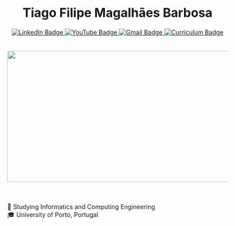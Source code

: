 <h1 align="center">Tiago Filipe Magalhães Barbosa</h1>

<div align="center">
  <a href="https://www.linkedin.com/in/tiagobarbosa05">
   <img src="https://img.shields.io/badge/LinkedIn-0077B5?style=for-the-badge&logo=linkedin&logoColor=white" alt="LinkedIn Badge"/>
  </a>
  <a href="https://www.youtube.com/channel/UCK9REpAh--OqKDY4G2OMxwQ">
   <img src="https://img.shields.io/badge/YouTube-FF0000?style=for-the-badge&logo=youtube&logoColor=white" alt="YouTube Badge"/>
  </a>
  <a href="mailto:tiago.filipe.barbosa@gmail.com">
   <img src="https://img.shields.io/badge/Gmail-D14836?style=for-the-badge&logo=gmail&logoColor=white" alt="Gmail Badge"/>
  </a>
  <a href="https://github.com/th0rz05/th0rz05/blob/master/TiagoBarbosaCV.pdf">
   <img src="https://img.shields.io/badge/Curriculum-333333?style=for-the-badge&logo=pdf&logoColor=white" alt="Curriculum Badge"/>
  </a>
</div>


<br>
<br>

<div align="center">
  <img src="https://media.giphy.com/media/dWesBcTLavkZuG35MI/giphy.gif" width="600" height="300"/>
</div>

<br>
<br>

📖 Studying Informatics and Computing Engineering <br>
🎓 University of Porto, Portugal <br>

